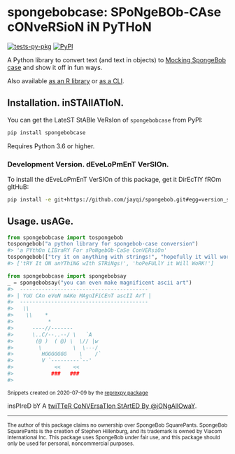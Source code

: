 # spongebobcase: SPoNgeBOb-CAse cONveRSioN iN PyTHoN

[![tests-py-pkg](https://github.com/jayqi/spongebob/workflows/tests-py-pkg/badge.svg?branch=master)](https://github.com/jayqi/spongebob/actions?query=workflow%3Atests-py-pkg+branch%3Amaster) [![PyPI](https://img.shields.io/pypi/v/spongebobcase.svg)](https://pypi.org/project/spongebobcase/)

A Python library to convert text (and text in objects) to [Mocking SpongeBob case](https://knowyourmeme.com/memes/mocking-spongebob) and show it off in fun ways.

Also available [as an R library](https://github.com/jayqi/spongebob/tree/master/r-pkg) or [as a CLI](https://github.com/jayqi/spongebob/tree/master/spongebobsay-cli).

## Installation. inSTAllATIoN.

You can get the LateST StABle VeRsIon of `spongebobcase` from PyPI:

```bash
pip install spongebobcase
```

Requires Python 3.6 or higher.

### Development Version. dEveLoPmEnT VerSIOn.

To install the dEveLoPmEnT VerSIOn of this package, get it DirEcTlY fROm gItHuB:

```bash
pip install -e git+https://github.com/jayqi/spongebob.git#egg=version_subpkg&subdirectory=py-pkg
```


## Usage. usAGe.

```python
from spongebobcase import tospongebob
tospongebob("a python library for spongebob-case conversion")
#> 'a PYthOn LIBraRY For sPoNgebOb-CaSe ConVERsiOn'
tospongebob(["try it on anything with strings!", "hopefully it will work!"])
#> ['tRY It ON anYThiNG wIth STRiNgs!', 'hoPeFULlY it Will WoRK!']
```

```python
from spongebobcase import spongebobsay
_ = spongebobsay("you can even make magnificent ascii art")
#>  -----------------------------------------
#> | YoU CAn eVeN mAKe MAgnIFiCEnT ascII ArT |
#>  -----------------------------------------
#>   \\
#>    \\    *
#>           *
#>      ----//-------
#>      \..C/--..--/ \   `A
#>       (@ )  ( @) \  \// |w
#>        \          \  \---/
#>         HGGGGGGG    \    /`
#>         V `---------`--'
#>             <<    <<
#>            ###   ###
#>
```

<sup>Snippets created on 2020-07-09 by the [reprexpy package](https://github.com/crew102/reprexpy)</sup>

insPIreD bY A [twiTTeR CoNVErsaTIon StArtED By @jONgAllOwaY](https://twitter.com/jongalloway/status/1075889210714816512).

---

<sup>The author of this package claims no ownership over SpongeBob SquarePants. SpongeBob SquarePants is the creation of Stephen Hillenburg, and its trademark is owned by Viacom International Inc. This package uses SpongeBob under fair use, and this package should only be used for personal, noncommercial purposes.</sup>
